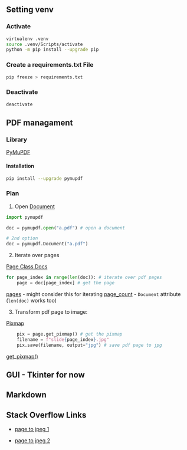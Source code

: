 ## Setting venv

### Activate
```bash
virtualenv .venv
source .venv/Scripts/activate
python -m pip install --upgrade pip
```

### Create a requirements.txt File

```bash
pip freeze > requirements.txt
```

### Deactivate

```bash
deactivate
```

## PDF managament

### Library

[PyMuPDF](https://pymupdf.readthedocs.io/en/latest/index.html)

#### Installation

```bash
pip install --upgrade pymupdf
```

### Plan

1. Open [Document](https://pymupdf.readthedocs.io/en/latest/document.html#document)

```python
import pymupdf

doc = pymupdf.open("a.pdf") # open a document

# 2nd option
doc = pymupdf.Document("a.pdf")
```
2. Iterate over pages

[Page Class Docs](https://pymupdf.readthedocs.io/en/latest/page.html)

```python
for page_index in range(len(doc)): # iterate over pdf pages
    page = doc[page_index] # get the page
```
[pages](https://pymupdf.readthedocs.io/en/latest/document.html#Document.pages) - might consider this for iterating
[page_count](https://pymupdf.readthedocs.io/en/latest/document.html#Document.page_count) - `Document` attribute (`len(doc)` works too)

3. Transform pdf page to image:

[Pixmap](https://pymupdf.readthedocs.io/en/latest/pixmap.html#pixmap)

```python
    pix = page.get_pixmap() # get the pixmap
    filename = f"slide{page_index}.jpg"
    pix.save(filename, output="jpg") # save pdf page to jpg
```
[get_pixmap()](https://pymupdf.readthedocs.io/en/latest/page.html#Page.get_pixmap)

## GUI - Tkinter for now

## Markdown

## Stack Overflow Links

- [page to jpeg 1](https://stackoverflow.com/questions/46184239/extract-a-page-from-a-pdf-as-a-jpeg)

- [page to jpeg 2](https://stackoverflow.com/questions/2693820/extract-images-from-pdf-without-resampling-in-python/34116472#34116472)